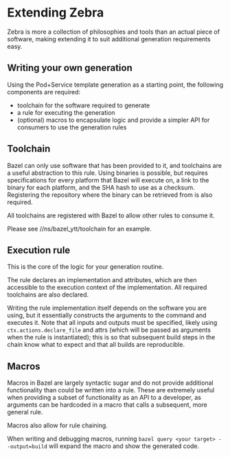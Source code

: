 # Extending Zebra 

Zebra is more a collection of philosophies and tools than an actual piece of software, making extending it to suit additional generation requirements easy.

## Writing your own generation 

Using the Pod+Service template generation as a starting point, the following components are required:

* toolchain for the software required to generate
* a rule for executing the generation
* (optional) macros to encapsulate logic and provide a simpler API for consumers to use the generation rules

## Toolchain

Bazel can only use software that has been provided to it, and toolchains are a useful abstraction to this rule. Using binaries is possible, but requires specifications for every platform that Bazel will execute on, a link to the binary for each platform, and the SHA hash to use as a checksum. Registering the repository where the binary can be retrieved from is also required.

All toolchains are registered with Bazel to allow other rules to consume it.

Please see //ns/bazel_ytt/toolchain for an example.

## Execution rule

This is the core of the logic for your generation routine.

The rule declares an implementation and attributes, which are then accessible to the execution context of the implementation. All required toolchains are also declared.

Writing the rule implementation itself depends on the software you are using, but it essentially constructs the arguments to the command and executes it. Note that all inputs and outputs must be specified, likely using `ctx.actions.declare_file` and attrs (which will be passed as arguments when the rule is instantiated); this is so that subsequent build steps in the chain know what to expect and that all builds are reproducible.

## Macros

Macros in Bazel are largely syntactic sugar and do not provide additional functionality than could be written into a rule. These are extremely useful when providing a subset of functionality as an API to a developer, as arguments can be hardcoded in a macro that calls a subsequent, more general rule. 

Macros also allow for rule chaining. 

When writing and debugging macros, running `bazel query <your target> --output=build` will expand the macro and show the generated code.
